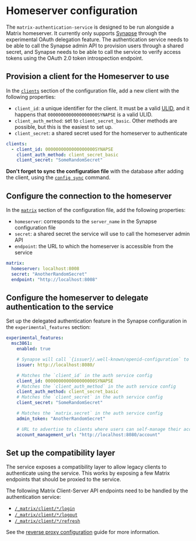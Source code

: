 # Homeserver configuration

The `matrix-authentication-service` is designed to be run alongside a Matrix homeserver.
It currently only supports [Synapse](https://github.com/element-hq/synapse) through the experimental OAuth delegation feature.
The authentication service needs to be able to call the Synapse admin API to provision users through a shared secret, and Synapse needs to be able to call the service to verify access tokens using the OAuth 2.0 token introspection endpoint.

## Provision a client for the Homeserver to use

In the [`clients`](../reference/configuration.md#clients) section of the configuration file, add a new client with the following properties:

 - `client_id`: a unique identifier for the client. It must be a valid [ULID](https://github.com/ulid/spec), and it happens that `0000000000000000000SYNAPSE` is a valid ULID.
 - `client_auth_method`: set to `client_secret_basic`. Other methods are possible, but this is the easiest to set up.
 - `client_secret`: a shared secret used for the homeserver to authenticate

```yaml
clients:
  - client_id: 0000000000000000000SYNAPSE
    client_auth_method: client_secret_basic
    client_secret: "SomeRandomSecret"
```

**Don't forget to sync the configuration file** with the database after adding the client, using the [`config sync`](../reference/cli/config.md#config-sync---prune---dry-run) command.

## Configure the connection to the homeserver

In the [`matrix`](../reference/configuration.md#matrix) section of the configuration file, add the following properties:

 - `homeserver`: corresponds to the `server_name` in the Synapse configuration file
 - `secret`: a shared secret the service will use to call the homeserver admin API
 - `endpoint`: the URL to which the homeserver is accessible from the service

```yaml
matrix:
  homeserver: localhost:8008
  secret: "AnotherRandomSecret"
  endpoint: "http://localhost:8008"
```

## Configure the homeserver to delegate authentication to the service

Set up the delegated authentication feature in the Synapse configuration in the `experimental_features` section:

```yaml
experimental_features:
  msc3861:
    enabled: true

    # Synapse will call `{issuer}/.well-known/openid-configuration` to get the OIDC configuration
    issuer: http://localhost:8080/

    # Matches the `client_id` in the auth service config
    client_id: 0000000000000000000SYNAPSE
    # Matches the `client_auth_method` in the auth service config
    client_auth_method: client_secret_basic
    # Matches the `client_secret` in the auth service config
    client_secret: "SomeRandomSecret"

    # Matches the `matrix.secret` in the auth service config
    admin_token: "AnotherRandomSecret"

    # URL to advertise to clients where users can self-manage their account
    account_management_url: "http://localhost:8080/account"
```

## Set up the compatibility layer

The service exposes a compatibility layer to allow legacy clients to authenticate using the service.
This works by exposing a few Matrix endpoints that should be proxied to the service.

The following Matrix Client-Server API endpoints need to be handled by the authentication service:

 - [`/_matrix/client/*/login`](https://spec.matrix.org/latest/client-server-api/#post_matrixclientv3login)
 - [`/_matrix/client/*/logout`](https://spec.matrix.org/latest/client-server-api/#post_matrixclientv3logout)
 - [`/_matrix/client/*/refresh`](https://spec.matrix.org/latest/client-server-api/#post_matrixclientv3refresh)

See the [reverse proxy configuration](./reverse-proxy.md) guide for more information.
